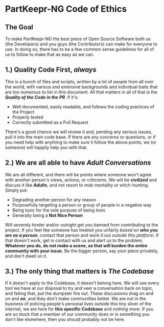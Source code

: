 # PartKeepr-NG Code of Ethics
## **The Goal**
To make PartKeepr-NG the best piece of Open Source Software both us (the Developers) and you guys (the Contributors) can make for everyone to use. In doing so, there has to be a few common sense guidelines for all of us to follow to make that as easy as we can.

## **1.) Quality Code First, _always_**
This is a bunch of files and scripts, written by a lot of people from all over the world, with various and extensive backgrounds and individual traits that are too numerous to list in this document. All that matters in all of that is the _**Quality of the Code in the PR**_. If it's:
* Well documented, easily readable, and follows the coding practices of the Project
* Properly tested
* Correctly submitted as a Pull Request

There's a good chance we will review it and, pending any serious issues, pull it into the main code base. If there are any concerns or questions, or if you need help with anything to make sure it follow the above points, we (or someone) will happily help you with that.

## **2.) We are all able to have _Adult Conversations_**
We are all different, and there will be points where someone won't agree with another person's views, actions, or criticisms. We will be _**civilized**_ and discuss it like _**Adults**_, and not resort to mob mentality or witch-hunting. Simply put:
* Degrading another person for any reason
* Purposefully targeting a person or group of people in a negative way
* Being toxic for the sole purpose of being toxic
* Generally being a **Not Nice Person**

Will severely hinder and/or outright get you banned from contributing to the project. If you feel like someone has treated you unfairly _based on **who you are as a person**_, contact that person and work it out _outside this platform_. If that doesn't work, get in contact with us and alert us to the problem. **Whatever you do, do not make a scene, as that will burden the entire community with your issue.** Be the bigger person, say your piece privately, and don't dwell on it.

## **3.) The only thing that matters is _The Codebase_**
If it doesn't apply to the Codebase, it doesn't belong here. We will use every tool we have at our disposal to try and veer a conversation back on topic, and failing that, put the dumpster fire out. These discussions drag on and _on_ and _**on**_, and they don't make communities better. We are not in the business of policing people's personal lives outside this tiny sliver of the internet, we are here for **this specific Codebase** and _nothing more_. If you are so stuck that a member of our community does or is something you don't like elsewhere, then you should probably not be here.